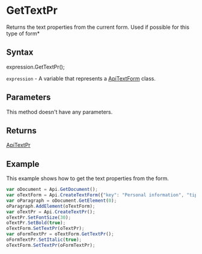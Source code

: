 # GetTextPr

Returns the text properties from the current form.Used if possible for this type of form*

## Syntax

expression.GetTextPr();

`expression` - A variable that represents a [ApiTextForm](../ApiTextForm.md) class.

## Parameters

This method doesn't have any parameters.

## Returns

[ApiTextPr](../../ApiTextPr/ApiTextPr.md)

## Example

This example shows how to get the text properties from the form.

```javascript
var oDocument = Api.GetDocument();
var oTextForm = Api.CreateTextForm({"key": "Personal information", "tip": "Enter your first name", "required": true, "placeholder": "First name", "comb": true, "maxCharacters": 10, "cellWidth": 3, "multiLine": false, "autoFit": false});
var oParagraph = oDocument.GetElement(0);
oParagraph.AddElement(oTextForm);
var oTextPr = Api.CreateTextPr();
oTextPr.SetFontSize(30);
oTextPr.SetBold(true);
oTextForm.SetTextPr(oTextPr);
var oFormTextPr = oTextForm.GetTextPr();
oFormTextPr.SetItalic(true);
oTextForm.SetTextPr(oFormTextPr);
```
